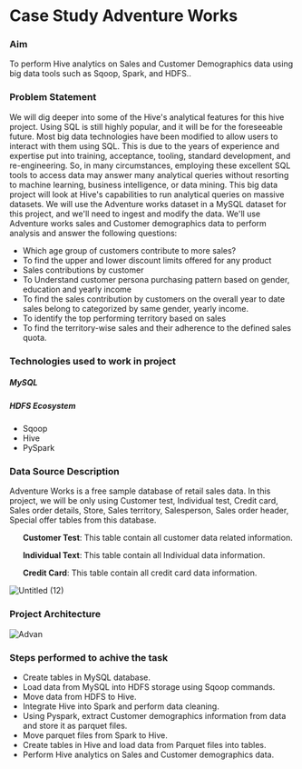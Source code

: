 <h1>Case Study Adventure Works</h1>
<h3>Aim</h3>
<p>To perform Hive analytics on Sales and Customer Demographics data using big data tools such as Sqoop, Spark, and HDFS..</p>

<h3>Problem Statement</h3>
<p>
We will dig deeper into some of the Hive's analytical features for this hive project. Using SQL is still highly popular, and it will be for the foreseeable future. Most big data technologies have been modified to allow users to interact with them using SQL. This is due to the years of experience and expertise put into training, acceptance, tooling, standard development, and re-engineering. So, in many circumstances, employing these excellent SQL tools to access data may answer many analytical queries without resorting to machine learning, business intelligence, or data mining.
This big data project will look at Hive's capabilities to run analytical queries on massive datasets. We will use the Adventure works dataset in a MySQL dataset for this project, and we'll need to ingest and modify the data. We'll use Adventure works sales and Customer demographics data to perform analysis and answer the following questions:</p>

<ul>
 <li>Which age group of customers contribute to more sales?</li>
 <li>To find the upper and lower discount limits offered for any product</li> 
 <li>Sales contributions by customer</li>
 <li>To Understand customer persona purchasing pattern based on gender, education and yearly income</li>
 <li>To find the sales contribution by customers on the overall year to date sales belong to categorized by same gender, yearly income.</li>
 <li>To identify the top performing territory based on sales</li>
 <li>To find the territory-wise sales and their adherence to the defined sales quota.</li>
</ul>

<h3>Technologies used to work in project</h3>
<h5>MySQL</h6>
<h5>HDFS Ecosystem</h5>

<ul>
 <li>Sqoop</li>
 <li>Hive</li>
 <li>PySpark</li>
</li>
</ul>  

<h3>Data Source Description</h3>
<p>Adventure Works is a free sample database of retail sales data. In this project, we will be only using Customer test, Individual test, Credit card, Sales order details, Store, Sales territory, Salesperson, Sales order header, Special offer tables from this database.</p>
<p>&nbsp;&nbsp; &nbsp;&nbsp;  <b>Customer Test</b>: This table contain all customer data related information.</p>
<p>&nbsp;&nbsp; &nbsp;&nbsp;  <b>Individual Text</b>: This table contain all Individual data information.</p>
<p>&nbsp;&nbsp; &nbsp;&nbsp;  <b>Credit Card</b>: This table contain all credit card data information.</p>


![Untitled (12)](https://user-images.githubusercontent.com/100192276/158550587-0619c0ca-d35b-4db7-9e6c-e2d2789f6ab6.png)


<h3>Project Architecture</h3>

![Advan](https://user-images.githubusercontent.com/100192276/159118171-900a13d7-f750-410c-bd78-be85008e8c92.jpg)

<h3>Steps performed to achive the task</h3>
<ul>
 <li>Create tables in MySQL database.</li>
 <li>Load data from MySQL into HDFS storage using Sqoop commands.</li>
 <li>Move data from HDFS to Hive.</li>
 <li>Integrate Hive into Spark and perform data cleaning.</li>
 <li>Using Pyspark, extract Customer demographics information from data and store it as parquet files.</li>
 <li>Move parquet files from Spark to Hive.</li>
 <li>Create tables in Hive and load data from Parquet files into tables.</li>
 <li>Perform Hive analytics on Sales and Customer demographics data.</li>
</ul>






